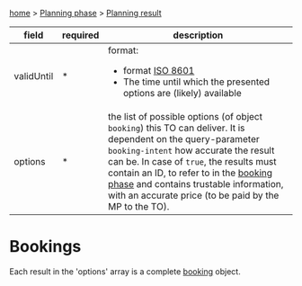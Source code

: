 [home](https://github.com/TOMP-WG/TOMP-API/wiki/) > [Planning phase](Planning-phase.md) > [Planning result](Planning-result.md)

| field | required | description | 
| --- | --- | --- | 
| validUntil | * | format: <ul><li> format [ISO 8601](https://xml2rfc.tools.ietf.org/public/rfc/html/rfc3339.html#rfc.section.5.6) <li>The time until which the presented options are (likely) available</ul> |
| options | * | the list of possible options (of object `booking`) this TO can deliver. It is dependent on the query-parameter `booking-intent` how accurate the result can be. In case of `true`, the results must contain an ID, to refer to in the [booking phase](booking-phase.md) and contains trustable information, with an accurate price (to be paid by the MP to the TO). |

# Bookings
Each result in the 'options' array is a complete [booking](booking-object.md) object. 